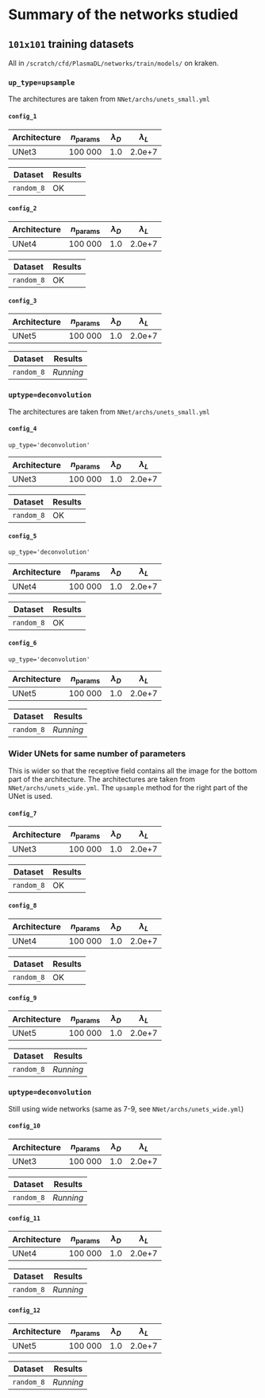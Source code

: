 # Summary of the networks studied

## `101x101` training datasets

All in `/scratch/cfd/PlasmaDL/networks/train/models/` on kraken.

### `up_type=upsample`

The architectures are taken from `NNet/archs/unets_small.yml`

#### `config_1`

| Architecture | $n_\text{params}$ | $\lambda_D$ | $\lambda_L$ |
| ------------ | ----------------- | ----------- | ----------- |
| UNet3        | 100 000           | 1.0         | 2.0e+7         |

| Dataset            | Results   |
| ------------------ | --------- |
| `random_8`         | OK        |

#### `config_2`


| Architecture | $n_\text{params}$ | $\lambda_D$ | $\lambda_L$ |
| ------------ | ----------------- | ----------- | ----------- |
| UNet4        | 100 000           | 1.0         | 2.0e+7         |

| Dataset            | Results   |
| ------------------ | --------- |
| `random_8`         | OK |

#### `config_3`


| Architecture | $n_\text{params}$ | $\lambda_D$ | $\lambda_L$ |
| ------------ | ----------------- | ----------- | ----------- |
| UNet5        | 100 000           | 1.0         | 2.0e+7         |

| Dataset            | Results   |
| ------------------ | --------- |
| `random_8`         | *Running* |


### `uptype=deconvolution`

The architectures are taken from `NNet/archs/unets_small.yml`

#### `config_4`

`up_type='deconvolution'`

| Architecture | $n_\text{params}$ | $\lambda_D$ | $\lambda_L$ |
| ------------ | ----------------- | ----------- | ----------- |
| UNet3        | 100 000           | 1.0         | 2.0e+7         |

| Dataset            | Results   |
| ------------------ | --------- |
| `random_8`         | OK        |

#### `config_5`

`up_type='deconvolution'`

| Architecture | $n_\text{params}$ | $\lambda_D$ | $\lambda_L$ |
| ------------ | ----------------- | ----------- | ----------- |
| UNet4        | 100 000           | 1.0         | 2.0e+7         |

| Dataset            | Results   |
| ------------------ | --------- |
| `random_8`         | OK |

#### `config_6`

`up_type='deconvolution'`

| Architecture | $n_\text{params}$ | $\lambda_D$ | $\lambda_L$ |
| ------------ | ----------------- | ----------- | ----------- |
| UNet5        | 100 000           | 1.0         | 2.0e+7         |

| Dataset            | Results   |
| ------------------ | --------- |
| `random_8`         | *Running* |

### Wider UNets for same number of parameters

This is wider so that the receptive field contains all the image for the bottom part of the architecture. The architectures are taken from `NNet/archs/unets_wide.yml`. The `upsample` method for the right part of the UNet is used.

#### `config_7`

| Architecture | $n_\text{params}$ | $\lambda_D$ | $\lambda_L$ |
| ------------ | ----------------- | ----------- | ----------- |
| UNet3        | 100 000           | 1.0         | 2.0e+7         |

| Dataset            | Results   |
| ------------------ | --------- |
| `random_8`         | OK        |

#### `config_8`

| Architecture | $n_\text{params}$ | $\lambda_D$ | $\lambda_L$ |
| ------------ | ----------------- | ----------- | ----------- |
| UNet4        | 100 000           | 1.0         | 2.0e+7         |

| Dataset            | Results   |
| ------------------ | --------- |
| `random_8`         | OK |

#### `config_9`

| Architecture | $n_\text{params}$ | $\lambda_D$ | $\lambda_L$ |
| ------------ | ----------------- | ----------- | ----------- |
| UNet5        | 100 000           | 1.0         | 2.0e+7         |

| Dataset            | Results   |
| ------------------ | --------- |
| `random_8`         | *Running* |


### `uptype=deconvolution` 
Still using wide networks (same as 7-9, see `NNet/archs/unets_wide.yml`)

#### `config_10`

| Architecture | $n_\text{params}$ | $\lambda_D$ | $\lambda_L$ |
| ------------ | ----------------- | ----------- | ----------- |
| UNet3        | 100 000           | 1.0         | 2.0e+7         |

| Dataset            | Results   |
| ------------------ | --------- |
| `random_8`         | *Running* |

#### `config_11`

| Architecture | $n_\text{params}$ | $\lambda_D$ | $\lambda_L$ |
| ------------ | ----------------- | ----------- | ----------- |
| UNet4        | 100 000           | 1.0         | 2.0e+7         |

| Dataset            | Results   |
| ------------------ | --------- |
| `random_8`         | *Running* |

#### `config_12`

| Architecture | $n_\text{params}$ | $\lambda_D$ | $\lambda_L$ |
| ------------ | ----------------- | ----------- | ----------- |
| UNet5        | 100 000           | 1.0         | 2.0e+7         |

| Dataset            | Results   |
| ------------------ | --------- |
| `random_8`         | *Running* |

